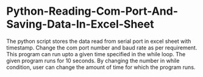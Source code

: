 # Python-Reading-Com-Port-And-Saving-Data-In-Excel-Sheet
The python script stores the data read from serial port in excel sheet with timestamp. Change the com port number and baud rate as per requirement. This program can run upto a given time specified in the while loop. The given program runs for 10 seconds. By changing the number in while condition, user can change the amount of time for which the program runs.
